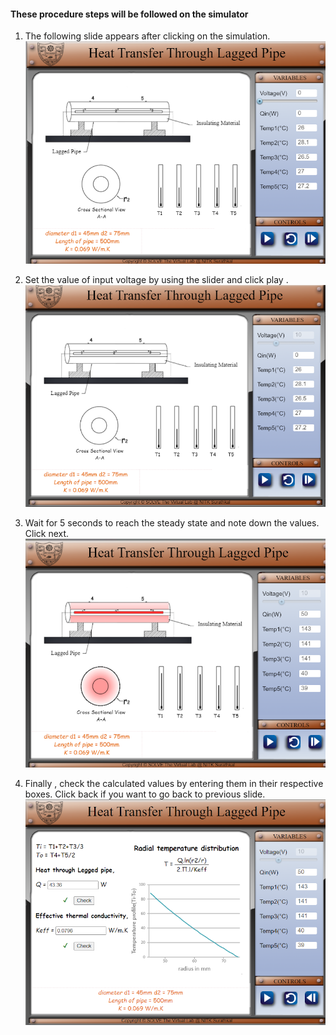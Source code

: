 #### These procedure steps will be followed on the simulator

1. The following slide appears after clicking on the simulation.<br>
![alt text](images/lag11.png)<br>

2. Set the value of input voltage by using the slider and click play .<br>
![alt text](images/lag22.png)<br>

3. Wait for 5 seconds to reach the steady state and note down the values. Click next.<br>
![alt text](images/lag33.png)<br>

4. Finally , check the calculated values by entering them in their respective boxes. Click back if you want to go back to previous slide. <br>
![alt text](images/lag44.png)<br>
